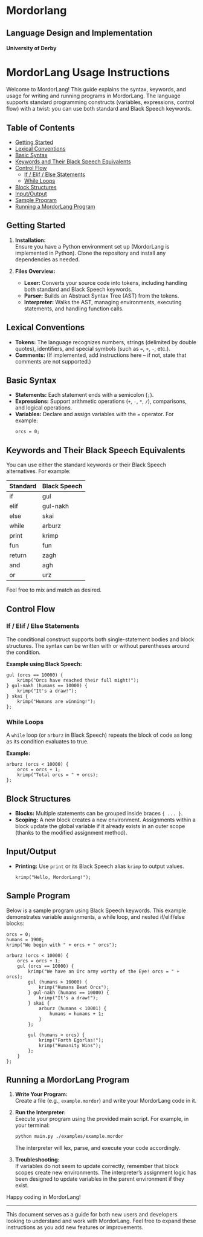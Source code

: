 # Mordorlang

## Language Design and Implementation

#### University of Derby

# MordorLang Usage Instructions

Welcome to MordorLang! This guide explains the syntax, keywords, and usage for writing and running programs in MordorLang. The language supports standard programming constructs (variables, expressions, control flow) with a twist: you can use both standard and Black Speech keywords.

## Table of Contents

- [Getting Started](#getting-started)
- [Lexical Conventions](#lexical-conventions)
- [Basic Syntax](#basic-syntax)
- [Keywords and Their Black Speech Equivalents](#keywords-and-their-black-speech-equivalents)
- [Control Flow](#control-flow)
  - [If / Elif / Else Statements](#if--elif--else-statements)
  - [While Loops](#while-loops)
- [Block Structures](#block-structures)
- [Input/Output](#inputoutput)
- [Sample Program](#sample-program)
- [Running a MordorLang Program](#running-a-mordorlang-program)

## Getting Started

1. **Installation:**  
   Ensure you have a Python environment set up (MordorLang is implemented in Python). Clone the repository and install any dependencies as needed.

2. **Files Overview:**  
   - **Lexer:** Converts your source code into tokens, including handling both standard and Black Speech keywords.
   - **Parser:** Builds an Abstract Syntax Tree (AST) from the tokens.
   - **Interpreter:** Walks the AST, managing environments, executing statements, and handling function calls.

## Lexical Conventions

- **Tokens:** The language recognizes numbers, strings (delimited by double quotes), identifiers, and special symbols (such as `=`, `+`, `-`, etc.).
- **Comments:** (If implemented, add instructions here – if not, state that comments are not supported.)

## Basic Syntax

- **Statements:** Each statement ends with a semicolon (`;`).
- **Expressions:** Support arithmetic operations (`+`, `-`, `*`, `/`), comparisons, and logical operations.
- **Variables:** Declare and assign variables with the `=` operator. For example:  
  ```mordor
  orcs = 0;
  ```

## Keywords and Their Black Speech Equivalents

You can use either the standard keywords or their Black Speech alternatives. For example:

| Standard  | Black Speech |
| --------- | ------------ |
| if        | gul          |
| elif      | gul-nakh     |
| else      | skai         |
| while     | arburz       |
| print     | krimp        |
| fun       | fun          |
| return    | zagh         |
| and       | agh          |
| or        | urz          |

Feel free to mix and match as desired.

## Control Flow

### If / Elif / Else Statements

The conditional construct supports both single-statement bodies and block structures. The syntax can be written with or without parentheses around the condition.

**Example using Black Speech:**

```mordor
gul (orcs == 10000) {
    krimp("Orcs have reached their full might!");
} gul-nakh (humans == 10000) {
    krimp("It's a draw!");
} skai {
    krimp("Humans are winning!");
};
```

### While Loops

A `while` loop (or `arburz` in Black Speech) repeats the block of code as long as its condition evaluates to true.

**Example:**

```mordor
arburz (orcs < 10000) {
    orcs = orcs + 1;
    krimp("Total orcs = " + orcs);
};
```

## Block Structures

- **Blocks:** Multiple statements can be grouped inside braces `{ ... }`.  
- **Scoping:** A new block creates a new environment. Assignments within a block update the global variable if it already exists in an outer scope (thanks to the modified assignment method).


## Input/Output

- **Printing:** Use `print` or its Black Speech alias `krimp` to output values.  
  ```mordor
  krimp("Hello, MordorLang!");
  ```

## Sample Program

Below is a sample program using Black Speech keywords. This example demonstrates variable assignments, a while loop, and nested if/elif/else blocks:

```mordor
orcs = 0;
humans = 1900;
krimp("We begin with " + orcs + " orcs");

arburz (orcs < 10000) {
    orcs = orcs + 1;
    gul (orcs == 10000) {
        krimp("We have an Orc army worthy of the Eye! orcs = " + orcs);
        gul (humans > 10000) {
            krimp("Humans Beat Orcs");
        } gul-nakh (humans == 10000) {
            krimp("It's a draw!");
        } skai {
            arburz (humans < 10001) {
                humans = humans + 1;
            }
        };

        gul (humans > orcs) {
            krimp("Forth Egorlas!");
            krimp("Humanity Wins");
        };
    }
};
```

## Running a MordorLang Program

1. **Write Your Program:**  
   Create a file (e.g., `example.mordor`) and write your MordorLang code in it.

2. **Run the Interpreter:**  
   Execute your program using the provided main script. For example, in your terminal:  
   ```bash
   python main.py ./examples/example.mordor
   ```
   The interpreter will lex, parse, and execute your code accordingly.

3. **Troubleshooting:**  
   If variables do not seem to update correctly, remember that block scopes create new environments. The interpreter’s assignment logic has been designed to update variables in the parent environment if they exist.  
   
Happy coding in MordorLang!

---

This document serves as a guide for both new users and developers looking to understand and work with MordorLang. Feel free to expand these instructions as you add new features or improvements.